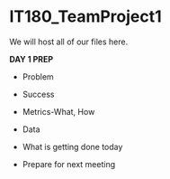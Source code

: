 # IT180_TeamProject1
We will host all of our files here. 


**DAY 1 PREP**
- Problem 

- Success 

- Metrics-What, How 

- Data 

- What is getting done today 

- Prepare for next meeting 
